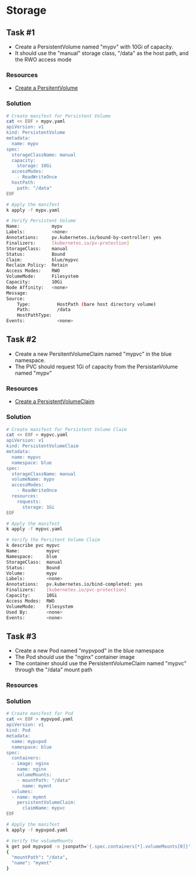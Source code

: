 # Storage

## Task #1

- Create a PersistentVolume named "mypv" with 10Gi of capacity.
- It should use the "manual" storage class, "/data" as the host path, and the RWO access mode

### Resources

- [Create a PersitentVolume](https://kubernetes.io/docs/tasks/configure-pod-container/configure-persistent-volume-storage/#create-a-persistentvolume)

### Solution

```bash
# Create manifest for Persistent Volume
cat << EOF > mypv.yaml
apiVersion: v1
kind: PersistentVolume
metadata:
  name: mypv
spec:
  storageClassName: manual
  capacity:
    storage: 10Gi
  accessModes:
    - ReadWriteOnce
  hostPath:
    path: "/data"
EOF

# Apply the manifest
k apply -f mypv.yaml

# Verify Persistent Volume
Name:            mypv
Labels:          <none>
Annotations:     pv.kubernetes.io/bound-by-controller: yes
Finalizers:      [kubernetes.io/pv-protection]
StorageClass:    manual
Status:          Bound
Claim:           blue/mypvc
Reclaim Policy:  Retain
Access Modes:    RWO
VolumeMode:      Filesystem
Capacity:        10Gi
Node Affinity:   <none>
Message:         
Source:
    Type:          HostPath (bare host directory volume)
    Path:          /data
    HostPathType:  
Events:            <none>
```

## Task #2

- Create a new PersitentVolumeClaim named "mypvc" in the blue namespace.
- The PVC should request 1Gi of capacity from the PersistanVolume named "mypv"

### Resources

- [Create a PersistentVolumeClaim](https://kubernetes.io/docs/tasks/configure-pod-container/configure-persistent-volume-storage/#create-a-persistentvolumeclaim)

### Solution

```bash
# Create manifest for Persistent Volume Claim
cat << EOF > mypvc.yaml
apiVersion: v1
kind: PersistentVolumeClaim
metadata:
  name: mypvc
  namespace: blue
spec:
  storageClassName: manual
  volumeName: mypv
  accessModes:
    - ReadWriteOnce
  resources:
    requests:
      storage: 1Gi
EOF

# Apply the manifest
k apply -f mypvc.yaml

# Verify the Persitent Volume Claim
k describe pvc mypvc
Name:          mypvc
Namespace:     blue
StorageClass:  manual
Status:        Bound
Volume:        mypv
Labels:        <none>
Annotations:   pv.kubernetes.io/bind-completed: yes
Finalizers:    [kubernetes.io/pvc-protection]
Capacity:      10Gi
Access Modes:  RWO
VolumeMode:    Filesystem
Used By:       <none>
Events:        <none>
```

## Task #3

- Create a new Pod named "mypvpod" in the blue namespace
- The Pod should use the "nginx" container image
- The container should use the PersistentVolumeClaim named "mypvc" through the "/data" mount path

### Resources

### Solution

```bash
# Create manifest for Pod
cat << EOF > mypvpod.yaml
apiVersion: v1
kind: Pod
metadata:
  name: mypvpod
  namespace: blue
spec:
  containers:
  - image: nginx
    name: nginx
    volumeMounts:
    - mountPath: "/data"
      name: mymnt
  volumes:
  - name: mymnt
    persistentVolumeClaim:
      claimName: mypvc
EOF

# Apply the manifest
k apply -f mypvpod.yaml

# Verify the volumeMounts
k get pod mypvpod -o jsonpath='{.spec.containers[*].volumeMounts[0]}' | jq
{
  "mountPath": "/data",
  "name": "mymnt"
}
```